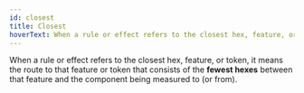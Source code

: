 ```yaml
---
id: closest
title: Closest
hoverText: When a rule or effect refers to the closest hex, feature, or token, it means the route to that feature or token that consists of the fewest hexes between that feature and the component being measured to (or from).
---
```


When a rule or effect refers to the closest hex, feature, or token, it means the route to that feature or token that consists of the **fewest hexes** between that feature and the component being measured to (or from).
